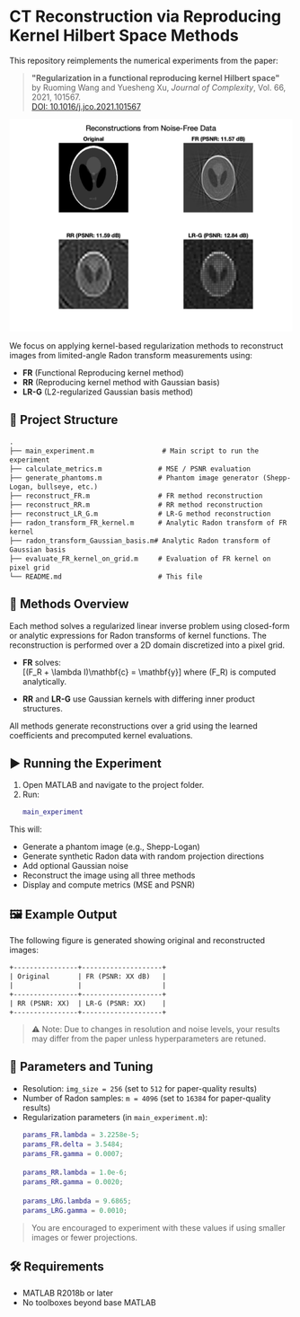 # CT Reconstruction via Reproducing Kernel Hilbert Space Methods

This repository reimplements the numerical experiments from the paper:

> **"Regularization in a functional reproducing kernel Hilbert space"**  
> by Ruoming Wang and Yuesheng Xu, *Journal of Complexity*, Vol. 66, 2021, 101567.  
> [DOI: 10.1016/j.jco.2021.101567](https://doi.org/10.1016/j.jco.2021.101567)
> 
![Result](Comparison.png)

We focus on applying kernel-based regularization methods to reconstruct images from limited-angle Radon transform measurements using:

- **FR** (Functional Reproducing kernel method)
- **RR** (Reproducing kernel method with Gaussian basis)
- **LR-G** (L2-regularized Gaussian basis method)

## 📁 Project Structure

```
.
├── main_experiment.m                 # Main script to run the experiment
├── calculate_metrics.m              # MSE / PSNR evaluation
├── generate_phantoms.m              # Phantom image generator (Shepp-Logan, bullseye, etc.)
├── reconstruct_FR.m                 # FR method reconstruction
├── reconstruct_RR.m                 # RR method reconstruction
├── reconstruct_LR_G.m               # LR-G method reconstruction
├── radon_transform_FR_kernel.m      # Analytic Radon transform of FR kernel
├── radon_transform_Gaussian_basis.m# Analytic Radon transform of Gaussian basis
├── evaluate_FR_kernel_on_grid.m     # Evaluation of FR kernel on pixel grid
└── README.md                        # This file
```

## 🧠 Methods Overview

Each method solves a regularized linear inverse problem using closed-form or analytic expressions for Radon transforms of kernel functions. The reconstruction is performed over a 2D domain discretized into a pixel grid.

- **FR** solves:  
  \[(F_R + \lambda I)\mathbf{c} = \mathbf{y}\]
  where \(F_R\) is computed analytically.

- **RR** and **LR-G** use Gaussian kernels with differing inner product structures.

All methods generate reconstructions over a grid using the learned coefficients and precomputed kernel evaluations.

## ▶️ Running the Experiment

1. Open MATLAB and navigate to the project folder.
2. Run:
   ```matlab
   main_experiment
   ```

This will:
- Generate a phantom image (e.g., Shepp-Logan)
- Generate synthetic Radon data with random projection directions
- Add optional Gaussian noise
- Reconstruct the image using all three methods
- Display and compute metrics (MSE and PSNR)

## 🖼 Example Output

The following figure is generated showing original and reconstructed images:

```
+----------------+--------------------+
| Original       | FR (PSNR: XX dB)   |
|                |                    |
+----------------+--------------------+
| RR (PSNR: XX)  | LR-G (PSNR: XX)    |
+----------------+--------------------+
```

> ⚠️ Note: Due to changes in resolution and noise levels, your results may differ from the paper unless hyperparameters are retuned.

## 🧪 Parameters and Tuning

- Resolution: `img_size = 256` (set to `512` for paper-quality results)
- Number of Radon samples: `m = 4096` (set to `16384` for paper-quality results)
- Regularization parameters (in `main_experiment.m`):
  ```matlab
  params_FR.lambda = 3.2258e-5;
  params_FR.delta = 3.5484;
  params_FR.gamma = 0.0007;

  params_RR.lambda = 1.0e-6;
  params_RR.gamma = 0.0020;

  params_LRG.lambda = 9.6865;
  params_LRG.gamma = 0.0010;
  ```

> You are encouraged to experiment with these values if using smaller images or fewer projections.

## 🛠 Requirements

- MATLAB R2018b or later
- No toolboxes beyond base MATLAB
